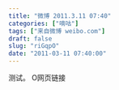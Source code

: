 ```yaml
---
title: "微博 2011.3.11 07:40"
categories: ["嘀咕"]
tags: ["来自微博 weibo.com"]
draft: false
slug: "riGqpO"
date: "2011-03-11 07:40:00"
---
```


<p>测试。 O网页链接 ​​​​</p>
